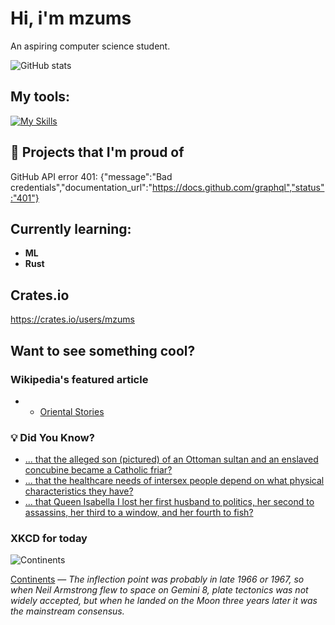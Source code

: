 # Hi, i'm mzums
An aspiring computer science student.  

![GitHub stats](https://github-readme-stats.vercel.app/api?username=mzums&show_icons=true&include_all_commits=true&theme=radical)

## My tools:
  
[![My Skills](https://skillicons.dev/icons?i=rust,python,pytorch,cpp,github,linux,arch,flutter&theme=dark)](https://skillicons.dev)

## 📌 Projects that I'm proud of
<!--PINNED:START-->
GitHub API error 401: {"message":"Bad credentials","documentation_url":"https://docs.github.com/graphql","status":"401"}
<!--PINNED:END-->

## Currently learning:
- **ML**
- **Rust**

## Crates.io
https://crates.io/users/mzums

## Want to see something cool?

### Wikipedia's featured article
- <!--WIKI:START-->
  - [Oriental Stories](https://en.wikipedia.org/wiki/Oriental_Stories)
<!--WIKI:END-->

### 💡 Did You Know?
<!--DYK:START-->
  - [... that the alleged son (pictured) of an Ottoman sultan and an enslaved concubine became a Catholic friar?](https://en.wikipedia.org/wiki/Domenico_Ottomano)
  - [... that the healthcare needs of intersex people depend on what physical characteristics they have?](https://en.wikipedia.org/wiki/Intersex_healthcare)
  - [... that Queen Isabella I lost her first husband to politics, her second to assassins, her third to a window, and her fourth to fish?](https://en.wikipedia.org/wiki/Isabella_I_of_Jerusalem)
<!--DYK:END-->

### XKCD for today
<!--XKCD:START-->
![Continents](https://imgs.xkcd.com/comics/continents.png)

[Continents](https://xkcd.com/3159) — *The inflection point was probably in late 1966 or 1967, so when Neil Armstrong flew to space on Gemini 8, plate tectonics was not widely accepted, but when he landed on the Moon three years later it was the mainstream consensus.*
<!--XKCD:END-->
